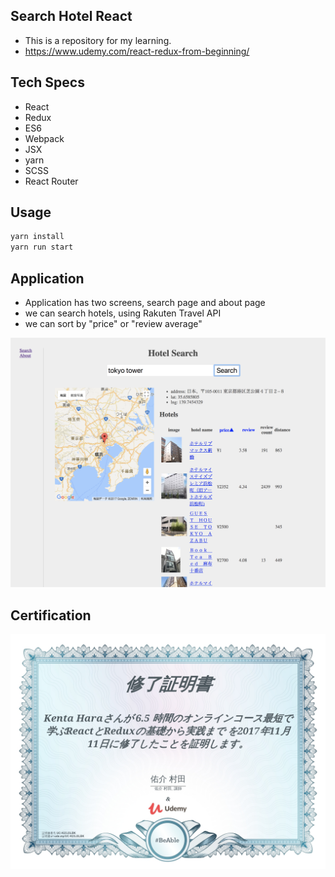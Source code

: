 ## Search Hotel React
- This is a repository for my learning.
- https://www.udemy.com/react-redux-from-beginning/

## Tech Specs
- React
- Redux
- ES6
- Webpack
- JSX
- yarn
- SCSS
- React Router

## Usage
```sh
yarn install
yarn run start
```

## Application
- Application has two screens, search page and about page
- we can search hotels, using Rakuten Travel API
- we can sort by "price" or "review average"

![alt text](https://github.com/KEN-chan/search-hotel-react/blob/master/applicatoin-screen-shot.png)

## Certification

![alt text](https://github.com/KEN-chan/search-hotel-react/blob/master/certificate-udemy-react-redux.jpg)
